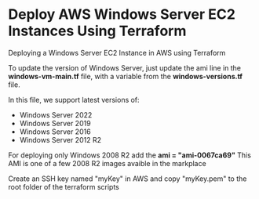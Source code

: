 # Deploy AWS Windows Server EC2 Instances Using Terraform

Deploying a Windows Server EC2 Instance in AWS using Terraform

To update the version of Windows Server, just update the ami line in the **windows-vm-main.tf** file, with a variable from the **windows-versions.tf** file.

In this file, we support latest versions of:

- Windows Server 2022
- Windows Server 2019
- Windows Server 2016
- Windows Server 2012 R2 

For deploying only Windows 2008 R2 add the **ami = "ami-0067ca69"** This AMI is one of a few 2008 R2 images avaible in the markplace

Create an SSH key named "myKey" in AWS and copy "myKey.pem" to the root folder of the terraform scripts
